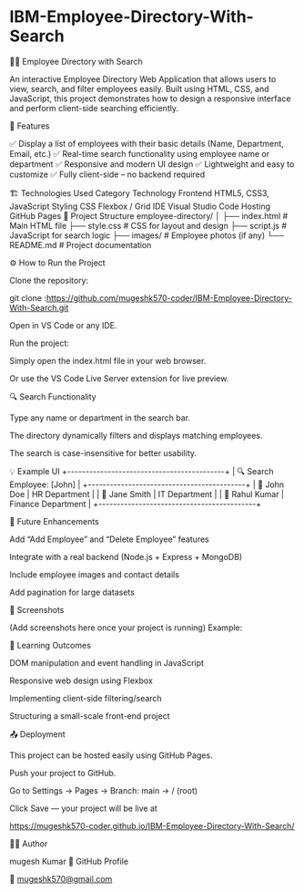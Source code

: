 # IBM-Employee-Directory-With-Search
🧑‍💼 Employee Directory with Search

An interactive Employee Directory Web Application that allows users to view, search, and filter employees easily. Built using HTML, CSS, and JavaScript, this project demonstrates how to design a responsive interface and perform client-side searching efficiently.

🚀 Features

✅ Display a list of employees with their basic details (Name, Department, Email, etc.) ✅ Real-time search functionality using employee name or department ✅ Responsive and modern UI design ✅ Lightweight and easy to customize ✅ Fully client-side – no backend required

🏗️ Technologies Used Category Technology Frontend HTML5, CSS3, JavaScript Styling CSS Flexbox / Grid IDE Visual Studio Code Hosting GitHub Pages 📂 Project Structure employee-directory/ │ ├── index.html # Main HTML file ├── style.css # CSS for layout and design ├── script.js # JavaScript for search logic ├── images/ # Employee photos (if any) └── README.md # Project documentation

⚙️ How to Run the Project

Clone the repository:

git clone :https://github.com/mugeshk570-coder/IBM-Employee-Directory-With-Search.git

Open in VS Code or any IDE.

Run the project:

Simply open the index.html file in your web browser.

Or use the VS Code Live Server extension for live preview.

🔍 Search Functionality

Type any name or department in the search bar.

The directory dynamically filters and displays matching employees.

The search is case-insensitive for better usability.

💡 Example UI +-------------------------------------------+ | 🔍 Search Employee: [John] | +-------------------------------------------+ | 👤 John Doe | HR Department | | 👤 Jane Smith | IT Department | | 👤 Rahul Kumar | Finance Department | +-------------------------------------------+

🧩 Future Enhancements

Add “Add Employee” and “Delete Employee” features

Integrate with a real backend (Node.js + Express + MongoDB)

Include employee images and contact details

Add pagination for large datasets

📸 Screenshots

(Add screenshots here once your project is running) Example:

🧠 Learning Outcomes

DOM manipulation and event handling in JavaScript

Responsive web design using Flexbox

Implementing client-side filtering/search

Structuring a small-scale front-end project

📤 Deployment

This project can be hosted easily using GitHub Pages.

Push your project to GitHub.

Go to Settings → Pages → Branch: main → / (root)

Click Save — your project will be live at

 https://mugeshk570-coder.github.io/IBM-Employee-Directory-With-Search/

👨‍💻 Author

mugesh  Kumar 💼 GitHub Profile

📧 mugeshk570@gmail.com
 
